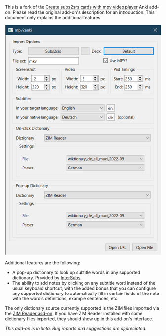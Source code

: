 This is a fork of the [Create subs2srs cards with mpv video player](https://ankiweb.net/shared/info/1213145732) Anki add-on. Please read the original add-on's description for an introduction. This document only explains the additional features.

![The add-on's dialog](./images/dialog.png)

Additional features are the following:

- A pop-up dictionary to look up subtitle words in any supported dictionary. Provided by [InterSubs](https://github.com/abdnh/intersubs).
- The ability to add notes by clicking on any subtitle word instead of the usual keyboard shortcut, with the added bonus that you can configure any supported dictionary to automatically fill in certain fields of the note with the word's definitions, example sentences, etc.

The only dictionary source currently supported is the ZIM files imported via the [ZIM Reader add-on](https://ankiweb.net/shared/info/951350249). If you have ZIM Reader installed with some dictionary files imported, they should show up in this add-on's interface.

*This add-on is in beta. Bug reports and suggestions are appreciated*.
